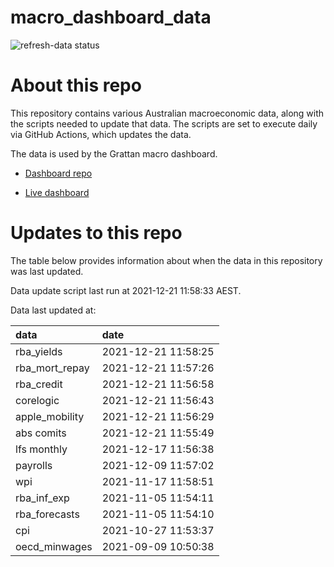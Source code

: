 
<!-- README.md is generated from README.Rmd. Please edit that file -->

# macro\_dashboard\_data

<!-- badges: start -->

![refresh-data
status](https://github.com/grattan/macro_dashboard_data/workflows/refresh-data/badge.svg)

<!-- badges: end -->

# About this repo

This repository contains various Australian macroeconomic data, along
with the scripts needed to update that data. The scripts are set to
execute daily via GitHub Actions, which updates the data.

The data is used by the Grattan macro dashboard.

  - [Dashboard repo](https://github.com/grattan/macrodashboard)

  - [Live dashboard](https://mattcowgill.shinyapps.io/macrodashboard/)

# Updates to this repo

The table below provides information about when the data in this
repository was last updated.

Data update script last run at 2021-12-21 11:58:33 AEST.

Data last updated at:

| data             | date                |
| :--------------- | :------------------ |
| rba\_yields      | 2021-12-21 11:58:25 |
| rba\_mort\_repay | 2021-12-21 11:57:26 |
| rba\_credit      | 2021-12-21 11:56:58 |
| corelogic        | 2021-12-21 11:56:43 |
| apple\_mobility  | 2021-12-21 11:56:29 |
| abs comits       | 2021-12-21 11:55:49 |
| lfs monthly      | 2021-12-17 11:56:38 |
| payrolls         | 2021-12-09 11:57:02 |
| wpi              | 2021-11-17 11:58:51 |
| rba\_inf\_exp    | 2021-11-05 11:54:11 |
| rba\_forecasts   | 2021-11-05 11:54:10 |
| cpi              | 2021-10-27 11:53:37 |
| oecd\_minwages   | 2021-09-09 10:50:38 |
